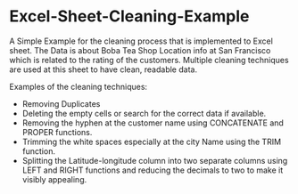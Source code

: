 # Excel-Sheet-Cleaning-Example
A Simple Example for the cleaning process that is implemented to Excel sheet.
The Data is about Boba Tea Shop Location info at San Francisco which is related to the rating of the customers.
Multiple cleaning techniques are used at this sheet to have clean, readable data.

Examples of the cleaning techniques:
- Removing Duplicates
- Deleting the empty cells or search for the correct data if available.
- Removing the hyphen at the customer name using CONCATENATE and PROPER functions.
- Trimming the white spaces especially at the city Name using the TRIM function.
- Splitting the Latitude-longitude column into two separate columns using LEFT and RIGHT functions and reducing the decimals to two to make it visibly appealing.
